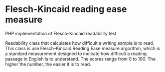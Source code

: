 # Flesch-Kincaid reading ease measure
PHP implementation of  Flesch–Kincaid readability test

Readability class that calculates how difficult a writing sample is to read.
This class is use Flesch–Kincaid Reading Ease measure argorithm,
which is a standard measurement designed to indicate how difficult a reading passage in English is to understand.
The scores range from 0 to 100. The higher the number, the easier it is to read.

